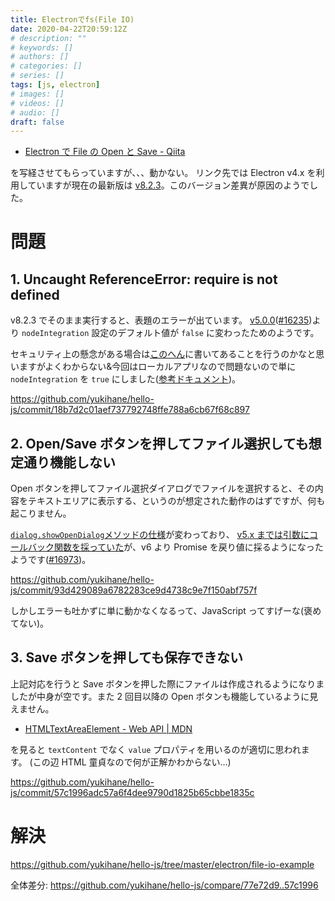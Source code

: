 ```yaml
---
title: Electronでfs(File IO)
date: 2020-04-22T20:59:12Z
# description: ""
# keywords: []
# authors: []
# categories: []
# series: []
tags: [js, electron]
# images: []
# videos: []
# audio: []
draft: false
---
```


- [Electron で File の Open と Save - Qiita](https://qiita.com/zaburo/items/eb525138b88890c5357c)

を写経させてもらっていますが、、、動かない。
リンク先では Electron v4.x を利用していますが現在の最新版は [v8.2.3](https://www.electronjs.org/releases/stable#release-notes-for-v823)。このバージョン差異が原因のようでした。

# 問題

## 1. Uncaught ReferenceError: require is not defined

v8.2.3 でそのまま実行すると、表題のエラーが出ています。
[v5.0.0](https://www.electronjs.org/releases/stable?version=5&page=3#release-notes-for-v500)([#16235](https://github.com/electron/electron/pull/16235))より `nodeIntegration` 設定のデフォルト値が `false` に変わったためのようです。

セキュリティ上の懸念がある場合は[このへん](https://stackoverflow.com/q/52451675/4506703)に書いてあることを行うのかなと思いますがよくわからない&今回はローカルアプリなので問題ないので単に `nodeIntegration` を `true` にしました([参考ドキュメント](https://www.electronjs.org/docs/api/browser-window#class-browserwindow))。

https://github.com/yukihane/hello-js/commit/18b7d2c01aef737792748ffe788a6cb67f68c897

## 2. Open/Save ボタンを押してファイル選択しても想定通り機能しない

Open ボタンを押してファイル選択ダイアログでファイルを選択すると、その内容をテキストエリアに表示する、というのが想定された動作のはずですが、何も起こりません。

[`dialog.showOpenDialog`メソッドの仕様](https://www.electronjs.org/docs/api/dialog#dialogshowopendialogbrowserwindow-options)が変わっており、 [v5.x までは引数にコールバック関数を採っていた](https://github.com/electron/electron/blob/v5.0.13/docs/api/dialog.md#dialogshowsavedialogbrowserwindow-options-callback)が、v6 より Promise を戻り値に採るようになったようです([#16973](https://github.com/electron/electron/pull/16973))。

https://github.com/yukihane/hello-js/commit/93d429089a6782283ce9d4738c9e7f150abf757f

しかしエラーも吐かずに単に動かなくなるって、JavaScript ってすげーな(褒めてない)。

## 3. Save ボタンを押しても保存できない

上記対応を行うと Save ボタンを押した際にファイルは作成されるようになりましたが中身が空です。また 2 回目以降の Open ボタンも機能しているように見えません。

- [HTMLTextAreaElement - Web API | MDN](https://developer.mozilla.org/ja/docs/Web/API/HTMLTextAreaElement)

を見ると `textContent` でなく `value` プロパティを用いるのが適切に思われます。
(この辺 HTML 童貞なので何が正解かわからない…)

https://github.com/yukihane/hello-js/commit/57c1996adc57a6f4dee9790d1825b65cbbe1835c

# 解決

https://github.com/yukihane/hello-js/tree/master/electron/file-io-example

全体差分: https://github.com/yukihane/hello-js/compare/77e72d9..57c1996
